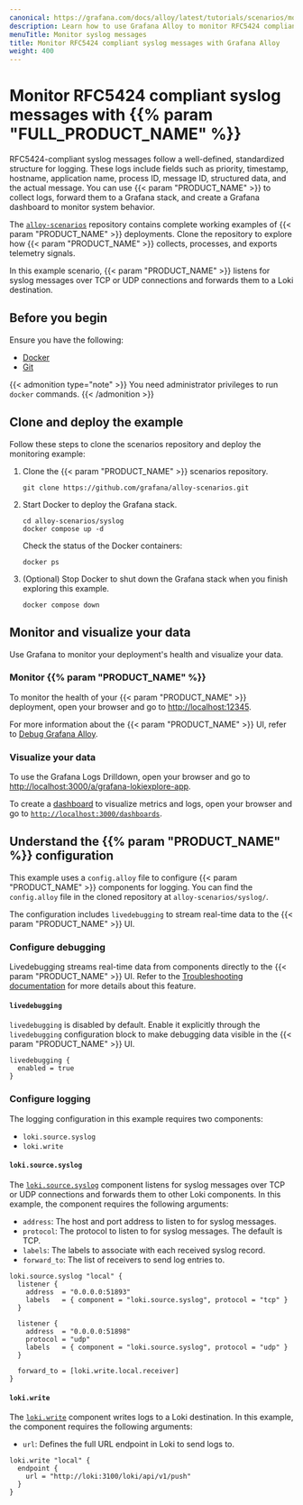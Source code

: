 ```yaml
---
canonical: https://grafana.com/docs/alloy/latest/tutorials/scenarios/monitor-syslog-messages/
description: Learn how to use Grafana Alloy to monitor RFC5424 compliant syslog messages
menuTitle: Monitor syslog messages
title: Monitor RFC5424 compliant syslog messages with Grafana Alloy
weight: 400
---
```


# Monitor RFC5424 compliant syslog messages with {{% param "FULL_PRODUCT_NAME" %}}

RFC5424-compliant syslog messages follow a well-defined, standardized structure for logging.
These logs include fields such as priority, timestamp, hostname, application name, process ID, message ID, structured data, and the actual message.
You can use {{< param "PRODUCT_NAME" >}} to collect logs, forward them to a Grafana stack, and create a Grafana dashboard to monitor system behavior.

The [`alloy-scenarios`][scenarios] repository contains complete working examples of {{< param "PRODUCT_NAME" >}} deployments.
Clone the repository to explore how {{< param "PRODUCT_NAME" >}} collects, processes, and exports telemetry signals.

In this example scenario, {{< param "PRODUCT_NAME" >}} listens for syslog messages over TCP or UDP connections and forwards them to a Loki destination.

[scenarios]: https://github.com/grafana/alloy-scenarios/

## Before you begin

Ensure you have the following:

* [Docker](https://www.docker.com/)
* [Git](https://git-scm.com/)

{{< admonition type="note" >}}
You need administrator privileges to run `docker` commands.
{{< /admonition >}}

## Clone and deploy the example

Follow these steps to clone the scenarios repository and deploy the monitoring example:

1. Clone the {{< param "PRODUCT_NAME" >}} scenarios repository.

   ```shell
   git clone https://github.com/grafana/alloy-scenarios.git
   ```

1. Start Docker to deploy the Grafana stack.

   ```shell
   cd alloy-scenarios/syslog
   docker compose up -d
   ```

   Check the status of the Docker containers:

   ```shell
   docker ps
   ```

1. (Optional) Stop Docker to shut down the Grafana stack when you finish exploring this example.

   ```shell
   docker compose down
   ```

## Monitor and visualize your data

Use Grafana to monitor your deployment's health and visualize your data.

### Monitor {{% param "PRODUCT_NAME" %}}

To monitor the health of your {{< param "PRODUCT_NAME" >}} deployment, open your browser and go to [http://localhost:12345](http://localhost:12345).

For more information about the {{< param "PRODUCT_NAME" >}} UI, refer to [Debug Grafana Alloy](https://grafana.com/docs/alloy/latest/troubleshoot/debug/).

### Visualize your data

To use the Grafana Logs Drilldown, open your browser and go to [http://localhost:3000/a/grafana-lokiexplore-app](http://localhost:3000/a/grafana-lokiexplore-app).

To create a [dashboard](https://grafana.com/docs/grafana/latest/getting-started/build-first-dashboard/#create-a-dashboard) to visualize metrics and logs, open your browser and go to [`http://localhost:3000/dashboards`](http://localhost:3000/dashboards).

## Understand the {{% param "PRODUCT_NAME" %}} configuration

This example uses a `config.alloy` file to configure {{< param "PRODUCT_NAME" >}} components for logging.
You can find the `config.alloy` file in the cloned repository at `alloy-scenarios/syslog/`.

The configuration includes `livedebugging` to stream real-time data to the {{< param "PRODUCT_NAME" >}} UI.

### Configure debugging

Livedebugging streams real-time data from components directly to the {{< param "PRODUCT_NAME" >}} UI.
Refer to the [Troubleshooting documentation][troubleshooting] for more details about this feature.

[troubleshooting]: https://grafana.com/docs/alloy/latest/troubleshoot/debug/#live-debugging-page

#### `livedebugging`

`livedebugging` is disabled by default.
Enable it explicitly through the `livedebugging` configuration block to make debugging data visible in the {{< param "PRODUCT_NAME" >}} UI.

```alloy
livedebugging {
  enabled = true
}
```

### Configure logging

The logging configuration in this example requires two components:

* `loki.source.syslog`
* `loki.write`

#### `loki.source.syslog`

The [`loki.source.syslog`][loki.source.syslog] component listens for syslog messages over TCP or UDP connections and forwards them to other Loki components.
In this example, the component requires the following arguments:

* `address`: The host and port address to listen to for syslog messages.
* `protocol`: The protocol to listen to for syslog messages. The default is TCP.
* `labels`: The labels to associate with each received syslog record.
* `forward_to`: The list of receivers to send log entries to.

```alloy
loki.source.syslog "local" {
  listener {
    address  = "0.0.0.0:51893"
    labels   = { component = "loki.source.syslog", protocol = "tcp" }
  }

  listener {
    address  = "0.0.0.0:51898"
    protocol = "udp"
    labels   = { component = "loki.source.syslog", protocol = "udp" }
  }

  forward_to = [loki.write.local.receiver]
}
```

#### `loki.write`

The [`loki.write`][loki.write] component writes logs to a Loki destination.
In this example, the component requires the following arguments:

* `url`: Defines the full URL endpoint in Loki to send logs to.

```alloy
loki.write "local" {
  endpoint {
    url = "http://loki:3100/loki/api/v1/push"
  }
}
```

[loki.source.syslog]: https://grafana.com/docs/alloy/<ALLOY_VERSION>/reference/components/loki/loki.source.syslog/
[loki.write]: https://grafana.com/docs/alloy/<ALLOY_VERSION>/reference/components/loki/loki.write/
